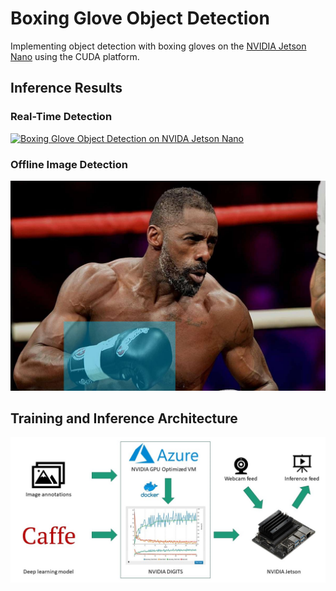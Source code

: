 # Boxing Glove Object Detection

Implementing object detection with boxing gloves on the [NVIDIA Jetson Nano](https://developer.nvidia.com/embedded/jetson-nano-developer-kit) using the CUDA platform.

## Inference Results

### Real-Time Detection

[![Boxing Glove Object Detection on NVIDA Jetson Nano](http://img.youtube.com/vi/Q6wxu3BFl5U/0.jpg)](http://www.youtube.com/watch?v=Q6wxu3BFl5U "Boxing Glove Object Detection on NVIDA Jetson Nano")

### Offline Image Detection

![image inferece example](test/out-boxer-1.jpg)

## Training and Inference Architecture

![training and inference architecture](docs/imgs/training-and-inference-architecture.jpg)


